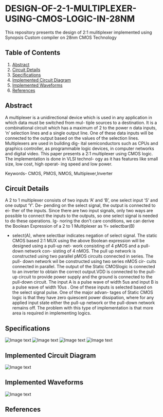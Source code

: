 # DESIGN-OF-2-1-MULTIPLEXER-USING-CMOS-LOGIC-IN-28NM
This repository presents the design of 2:1 mulitiplexer implemented using Synopsis Custom compiler on 28nm CMOS Technology
## Table of Contents
1. [Abstract](#abstract)
2. [Circuit Details](#circuit-details)
3. [Specifications](#specifications)
4. [Implemented Circuit Diagram](#implemented-circuit-diagram)
5. [Implemented Waveforms](#implemented-waveforms)
6. [References](#references)
## Abstract
A multiplexer is a unidirectional device which is used in any application in which data must be switched from mul- tiple sources to a destination. It is a combinational circuit which has a maximum of 2 to the power n data inputs, ‘n’ selection lines and a single output line. One of these data inputs will be connected to the output based on the values  of the selection lines. Multiplexers are used in building dig- ital semiconductors such as CPUs and graphics controller, as programmable logic devices, in computer networks and digital video. This paper presents a 2:1 multiplexer using CMOS logic. The implementation is done in VLSI technol- ogy as it has features like small size, low cost, high operat- ing speed and low power.

Keywords- CMOS, PMOS, NMOS, Multiplexer,Inverter

## Circuit Details
A 2 to 1 multiplexer consists of two inputs ‘A’ and ‘B’, one select input ‘S’ and one output ‘Y’. De- pending on the select signal, the output is connected to ei- ther of the inputs. Since there are two input signals, only two ways are possible to connect the inputs to the outputs, so one select signal is needed to do these operations. Ig- noring the don’t care conditions, we can derive the Boolean Expression of a 2 to 1 Multiplexer as Y= selectbar(B)
+ select(A), where selectbar indicates negation of select signal. The static CMOS based 2:1 MUX using the above Boolean expression will be designed using a pull-up net- work consisting of 4 pMOS and a pull-down network con- sisting of 4 nMOS. The pull up network is constructed using two parallel pMOS circuits connected in series. The pull- down network wil be constructed using two series nMOS cir- cuits connected in parallel. The output of the Static CMOSlogic is connected to an inverter to obtain the correct output.VDD is connected to the pull-up circuit to provide power supply and the ground is connected to the pull-down circuit. The input A is a pulse wave of width 5us and input B is a pulse wave of width 10us . One of these inputs is selected based on the select signal pulse. One of the major advan- tages of Static CMOS logic is that they have zero quiescent power dissipation, where for any applied input state either the pull-up network or the pull-down network remains off. The problem with this type of implementation is that more area is required in implementing logics.

## Specifications
![Image text](https://github.com/SagarPatnala27/DESIGN-OF-2-1-MULTIPLEXER-USING-CMOS-LOGIC-IN-28NM/blob/main/PROJECT%20FILES/a_properties.PNG)
![Image text](https://github.com/SagarPatnala27/DESIGN-OF-2-1-MULTIPLEXER-USING-CMOS-LOGIC-IN-28NM/blob/main/PROJECT%20FILES/b_properties.PNG)
![Image text](https://github.com/SagarPatnala27/DESIGN-OF-2-1-MULTIPLEXER-USING-CMOS-LOGIC-IN-28NM/blob/main/PROJECT%20FILES/c_properties.PNG)
![Image text](https://github.com/SagarPatnala27/DESIGN-OF-2-1-MULTIPLEXER-USING-CMOS-LOGIC-IN-28NM/blob/main/PROJECT%20FILES/capacitor_properties1.PNG)


## Implemented Circuit Diagram
![Image text](https://github.com/SagarPatnala27/DESIGN-OF-2-1-MULTIPLEXER-USING-CMOS-LOGIC-IN-28NM/blob/main/PROJECT%20FILES/schematic2.PNG)
## Implemented Waveforms
![Image text](https://github.com/SagarPatnala27/DESIGN-OF-2-1-MULTIPLEXER-USING-CMOS-LOGIC-IN-28NM/blob/main/PROJECT%20FILES/timing.PNG)

## References


